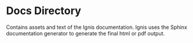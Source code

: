 # Docs Directory

Contains assets and text of the Ignis documentation. Ignis uses the Sphinx documentation generator to generate the final html or pdf output. 
